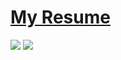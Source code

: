 # [My Resume](https://github.com/keshihua5/resume/blob/master/Cloud%2C%20Robert.pdf)
<img src="https://github.com/keshihua5/resume/blob/master/Cloud%2C%20Robert_Page_1.png">
<img src="https://github.com/keshihua5/resume/blob/master/Cloud%2C%20Robert_Page_2.png">
